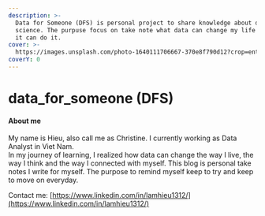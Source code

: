 ```yaml
---
description: >-
  Data for Someone (DFS) is personal project to share knowledge about data
  science. The purpuse focus on take note what data can change my life and how
  it can do it.
cover: >-
  https://images.unsplash.com/photo-1640111706667-370e8f790d12?crop=entropy&cs=srgb&fm=jpg&ixid=MnwxOTcwMjR8MHwxfHJhbmRvbXx8fHx8fHx8fDE2NDA2Njc0OTI&ixlib=rb-1.2.1&q=85
coverY: 0
---
```


# data\_for\_someone (DFS)

#### About me

My name is Hieu, also call me as Christine. I currently working as Data Analyst in Viet Nam.\
In my journey of learning, I realized how data can change the way I live, the way I think and the way I connected with myself. This blog is personal take notes I write for myself. The purpose to remind myself keep to try and keep to move on everyday.

Contact me: [https://www.linkedin.com/in/lamhieu1312/](https://www.linkedin.com/in/lamhieu1312/)




